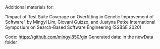 Additional materials for:

"Impact of Test Suite Coverage on Overfitting in Genetic Improvement of Software" by Mingyi Lim, Giovani Guizzo, and Justyna Petke
International Symposium on Search-Based Software Engineering (SSBSE 2020)

Code: https://github.com/mingyi850/gin
Generated data: in the newData folder
